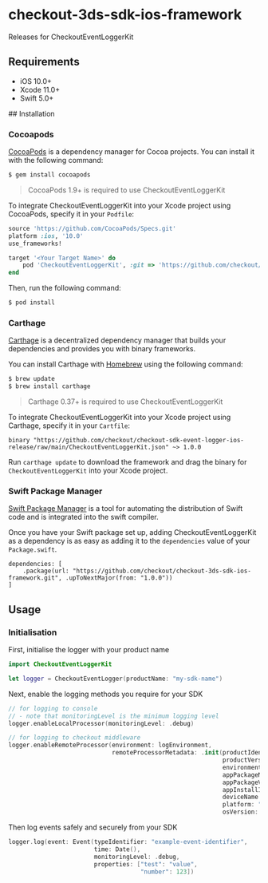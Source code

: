 # checkout-3ds-sdk-ios-framework

Releases for CheckoutEventLoggerKit

## Requirements

- iOS 10.0+
- Xcode 11.0+
- Swift 5.0+

## Installation

### Cocoapods

[CocoaPods](http://cocoapods.org) is a dependency manager for Cocoa projects. You can install it with the following command:

```bash
$ gem install cocoapods
```

> CocoaPods 1.9+ is required to use CheckoutEventLoggerKit

To integrate CheckoutEventLoggerKit into your Xcode project using CocoaPods, specify it in your `Podfile`:

```ruby
source 'https://github.com/CocoaPods/Specs.git'
platform :ios, '10.0'
use_frameworks!

target '<Your Target Name>' do
    pod 'CheckoutEventLoggerKit', :git => 'https://github.com/checkout/checkout-3ds-sdk-ios-framework.git', :tag => '1.0.0'
end
```

Then, run the following command:

```bash
$ pod install
```

### Carthage

[Carthage](https://github.com/Carthage/Carthage) is a decentralized dependency manager that builds your dependencies and provides you with binary frameworks.

You can install Carthage with [Homebrew](http://brew.sh/) using the following command:

```bash
$ brew update
$ brew install carthage
```

> Carthage 0.37+ is required to use CheckoutEventLoggerKit

To integrate CheckoutEventLoggerKit into your Xcode project using Carthage, specify it in your `Cartfile`:

```ogdl
binary "https://github.com/checkout/checkout-sdk-event-logger-ios-release/raw/main/CheckoutEventLoggerKit.json" ~> 1.0.0
```

Run `carthage update` to download the framework and drag the binary for `CheckoutEventLoggerKit` into your Xcode project.

### Swift Package Manager

[Swift Package Manager](https://swift.org/package-manager/) is a tool for automating the distribution of Swift code and is integrated into the swift compiler.

Once you have your Swift package set up, adding CheckoutEventLoggerKit as a dependency is as easy as adding it to the `dependencies` value of your `Package.swift`.

```
dependencies: [
    .package(url: "https://github.com/checkout/checkout-3ds-sdk-ios-framework.git", .upToNextMajor(from: "1.0.0"))
]
```

## Usage

### Initialisation

First, initialise the logger with your product name

```swift
import CheckoutEventLoggerKit

let logger = CheckoutEventLogger(productName: "my-sdk-name")
```

Next, enable the logging methods you require for your SDK

```swift
// for logging to console
// - note that monitoringLevel is the minimum logging level
logger.enableLocalProcessor(monitoringLevel: .debug)

// for logging to checkout middleware
logger.enableRemoteProcessor(environment: logEnvironment,
                             remoteProcessorMetadata: .init(productIdentifier: sdkBundle.bundleIdentifier!,
                                                            productVersion: sdkBundle.infoDictionary!["CFBundleShortVersionString"] as! String,
                                                            environment: "sandbox",
                                                            appPackageName: appBundle.bundleIdentifier!,
                                                            appPackageVersion: appBundle.infoDictionary!["CFBundleShortVersionString"] as! String,
                                                            appInstallId: appInstallId ?? "",
                                                            deviceName: UIDevice.current.modelName,
                                                            platform: "iOS",
                                                            osVersion: UIDevice.current.systemVersion))
```

Then log events safely and securely from your SDK

```swift
logger.log(event: Event(typeIdentifier: "example-event-identifier",
                        time: Date(),
                        monitoringLevel: .debug,
                        properties: ["test": "value",
                                     "number": 123])
```